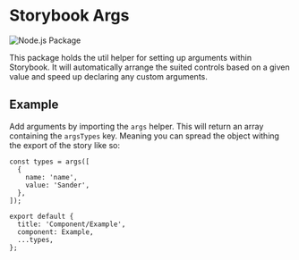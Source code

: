 # Storybook Args

![Node.js Package](https://github.com/greenberrynl/storybook-args/workflows/Node.js%20Package/badge.svg)

This package holds the util helper for setting up arguments within Storybook. It will automatically arrange the suited controls based on a given value and speed up declaring any custom arguments.

## Example

Add arguments by importing the `args` helper. This will return an array containing the `argsTypes` key. Meaning you can spread the object withing the export of the story like so:

```
const types = args([
  {
    name: 'name',
    value: 'Sander',
  },
]);

export default {
  title: 'Component/Example',
  component: Example,
  ...types,
};
```

